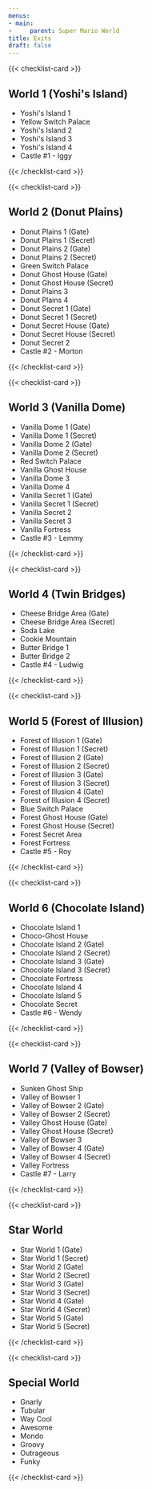 ```yaml
---
menus:
- main:
-     parent: Super Mario World
title: Exits
draft: false
---
```


{{< checklist-card >}}

## World 1 (Yoshi's Island)

- Yoshi's Island 1
- Yellow Switch Palace
- Yoshi's Island 2
- Yoshi's Island 3
- Yoshi's Island 4
- Castle #1 - Iggy

{{< /checklist-card >}}

{{< checklist-card >}}

## World 2 (Donut Plains)

- Donut Plains 1 (Gate)
- Donut Plains 1 (Secret)
- Donut Plains 2 (Gate)
- Donut Plains 2 (Secret)
- Green Switch Palace
- Donut Ghost House (Gate)
- Donut Ghost House (Secret)
- Donut Plains 3
- Donut Plains 4
- Donut Secret 1 (Gate)
- Donut Secret 1 (Secret)
- Donut Secret House (Gate)
- Donut Secret House (Secret)
- Donut Secret 2
- Castle #2 - Morton

{{< /checklist-card >}}

{{< checklist-card >}}

## World 3 (Vanilla Dome)

- Vanilla Dome 1 (Gate)
- Vanilla Dome 1 (Secret)
- Vanilla Dome 2 (Gate)
- Vanilla Dome 2 (Secret)
- Red Switch Palace
- Vanilla Ghost House
- Vanilla Dome 3
- Vanilla Dome 4
- Vanilla Secret 1 (Gate)
- Vanilla Secret 1 (Secret)
- Vanilla Secret 2
- Vanilla Secret 3
- Vanilla Fortress
- Castle #3 - Lemmy

{{< /checklist-card >}}

{{< checklist-card >}}

## World 4 (Twin Bridges)

- Cheese Bridge Area (Gate)
- Cheese Bridge Area (Secret)
- Soda Lake
- Cookie Mountain
- Butter Bridge 1
- Butter Bridge 2
- Castle #4 - Ludwig

{{< /checklist-card >}}

{{< checklist-card >}}

## World 5 (Forest of Illusion)

- Forest of Illusion 1 (Gate)
- Forest of Illusion 1 (Secret)
- Forest of Illusion 2 (Gate)
- Forest of Illusion 2 (Secret)
- Forest of Illusion 3 (Gate)
- Forest of Illusion 3 (Secret)
- Forest of Illusion 4 (Gate)
- Forest of Illusion 4 (Secret)
- Blue Switch Palace
- Forest Ghost House (Gate)
- Forest Ghost House (Secret)
- Forest Secret Area
- Forest Fortress
- Castle #5 - Roy

{{< /checklist-card >}}

{{< checklist-card >}}

## World 6 (Chocolate Island)

- Chocolate Island 1
- Choco-Ghost House
- Chocolate Island 2 (Gate)
- Chocolate Island 2 (Secret)
- Chocolate Island 3 (Gate)
- Chocolate Island 3 (Secret)
- Chocolate Fortress
- Chocolate Island 4
- Chocolate Island 5
- Chocolate Secret
- Castle #6 - Wendy

{{< /checklist-card >}}

{{< checklist-card >}}

## World 7 (Valley of Bowser)

- Sunken Ghost Ship
- Valley of Bowser 1
- Valley of Bowser 2 (Gate)
- Valley of Bowser 2 (Secret)
- Valley Ghost House (Gate)
- Valley Ghost House (Secret)
- Valley of Bowser 3
- Valley of Bowser 4 (Gate)
- Valley of Bowser 4 (Secret)
- Valley Fortress
- Castle #7 - Larry

{{< /checklist-card >}}

{{< checklist-card >}}

## Star World

- Star World 1 (Gate)
- Star World 1 (Secret)
- Star World 2 (Gate)
- Star World 2 (Secret)
- Star World 3 (Gate)
- Star World 3 (Secret)
- Star World 4 (Gate)
- Star World 4 (Secret)
- Star World 5 (Gate)
- Star World 5 (Secret)

{{< /checklist-card >}}

{{< checklist-card >}}

## Special World

- Gnarly
- Tubular
- Way Cool
- Awesome
- Mondo
- Groovy
- Outrageous
- Funky

{{< /checklist-card >}}
